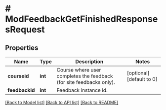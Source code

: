 # # ModFeedbackGetFinishedResponsesRequest

## Properties

Name | Type | Description | Notes
------------ | ------------- | ------------- | -------------
**courseid** | **int** | Course where user completes the feedback (for site feedbacks only). | [optional] [default to 0]
**feedbackid** | **int** | Feedback instance id. |

[[Back to Model list]](../../README.md#models) [[Back to API list]](../../README.md#endpoints) [[Back to README]](../../README.md)
